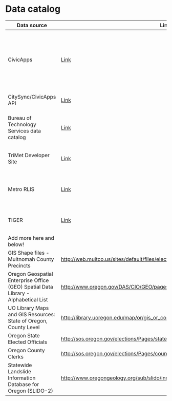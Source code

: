 Data catalog
============

| Data source | Link | Details | Status | Project Areas |
| ----------- | ---- | ------- | ------ | ------------- |
| CivicApps | [Link](http://civicapps.org/datasets) | All kinds of data! Highlights: ... | Updated regularly, but dates on the dataset are not always up to date. Could use some love. | Various |
| CitySync/CivicApps API | [Link](http://api.civicapps.org/) | API to various datasets | | Various |
| Bureau of Technology Services data catalog | [Link](http://www.portlandoregon.gov/bts/article/268487) | Lots of stuff, overlaps with CivicApps | | Various
| TriMet Developer Site | [Link](http://developer.trimet.org) | TriMet data APIs and GIS data | | Transportation |
| Metro RLIS | [Link](http://rlisdiscovery.oregonmetro.gov/) | GIS data, such as: ... | Well-maintained, but not all of its data is open |
| TIGER | [Link](http://www.census.gov/geo/maps-data/data/tiger-line.html) | GIS boundary data | Updated yearly, can be hard to process | Equity |
| Add more here and below! |  |  |  |
| GIS Shape files - Multnomah County Precincts | http://web.multco.us/sites/default/files/elections/documents/multcoprecincts2013.zip | | | HackOregon / BallotPath |
| Oregon Geospatial Enterprise Office (GEO) Spatial Data Library - Alphabetical List | http://www.oregon.gov/DAS/CIO/GEO/pages/alphalist.aspx | | | Various |
| UO Library Maps and GIS Resources: State of Oregon, County Level | http://library.uoregon.edu/map/or/gis_or_county.htm | | | Various |
| Oregon State Elected Officials | http://sos.oregon.gov/elections/Pages/stateofficials.aspx | | | HackOregon / BallotPath |
| Oregon County Clerks | http://sos.oregon.gov/elections/Pages/countyofficials.aspx | | | HackOregon / BallotPath |
| Statewide Landslide Information Database for Oregon (SLIDO-2) | http://www.oregongeology.org/sub/slido/index.htm | | | Various |


